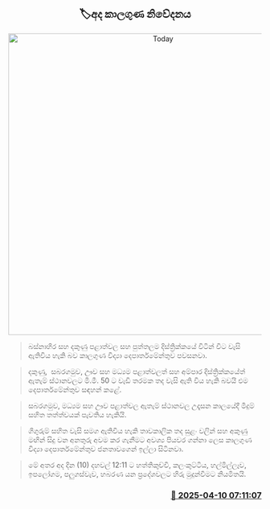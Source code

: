 <p align='center'><b><h2 align='center' title='Today's weather forecast'>🏷අද කාලගුණ නිවේදනය</h2></b></p>
<p align='center'><img src='https://helakuru.sgp1.cdn.digitaloceanspaces.com/esana/images/lib/weather-thumb-new-1[1].jpg' width='600' alt='Today's weather forecast'></p>

> බස්නාහිර සහ දකුණු පළාත්වල සහ පුත්තලම දිස්ත්‍රික්කයේ විටින් විට වැසි ඇතිවිය හැකි බව කාලගුණ විද්‍යා දෙපාර්තමේන්තුව පවසනවා.

> දකුණු,  සබරගමුව, ඌව සහ මධ්‍යම පළාත්වලත් සහ අම්පාර දිස්ත්‍රික්කයේත් ඇතැම් ස්ථානවලට මි.මී. 50 ට වැඩි තරමක තද වැසි ඇති විය හැකි බවයි එම දෙපාර්තමේන්තුව සඳහන් කළේ.

> සබරගමුව, මධ්‍යම සහ ඌව පළාත්වල ඇතැම් ස්ථානවල උදෑසන කාලයේදී මීදුම් සහිත තත්ත්වයක් පැවතිය හැකියි.

> ගිගුරුම් සහිත වැසි සමග ඇතිවිය හැකි තාවකාලික තද සුළං වලින් සහ අකුණු මඟින් සිදු වන අනතුරු අවම කර ගැනීමට අවශ්‍ය පියවර ගන්නා ලෙස කාලගුණ විද්‍යා දෙපාර්තමේන්තුව ජනතාවගෙන් ඉල්ලා සිටිනවා.

> මේ අතර අද දින (10) දහවල් 12:11 ට හත්තිකුච්චි, කලංකුට්ටිය, හල්මිල්ලෑව, ඉපලෝගම, පලුගස්වැව, හබරණ යන ප්‍රදේශවලට හිරු මුදුන්වීමට නියමිතයි.



<h3 align='right'><a href='https://www.helakuru.lk/esana/p/109137/'>📅 2025-04-10 07:11:07</a></h3>
